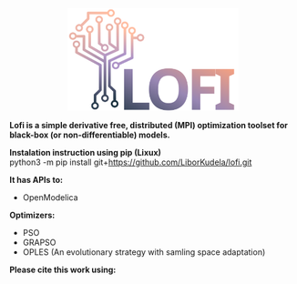 
<p align="center">
  <img src="https://github.com/LiborKudela/lofi/blob/master/logo.svg" width="300"/>
</p>

**Lofi is a simple derivative free, distributed (MPI) optimization toolset for black-box (or non-differentiable) models.**

**Instalation instruction using pip (Lixux)**  
python3 -m pip install git+https://github.com/LiborKudela/lofi.git


**It has APIs to:**
* OpenModelica

**Optimizers:**
* PSO
* GRAPSO
* OPLES (An evolutionary strategy with samling space adaptation)


**Please cite this work using:**
